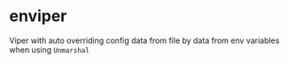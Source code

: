 # enviper
Viper with auto overriding config data from file by data from env variables when using `Unmarshal`
